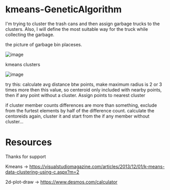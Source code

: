 # kmeans-GeneticAlgorithm
I'm trying to cluster the trash cans and then assign garbage trucks to the clusters. Also, I will define the most suitable way for the truck while collecting the garbage.


the picture of garbage bin placeses.

![image](https://user-images.githubusercontent.com/63093864/148657542-99beab10-5ea6-4e0d-ad27-fea5f2854d27.png)

kmeans clusters

![image](https://user-images.githubusercontent.com/63093864/148657641-57a18e46-eaa9-4080-8a00-bddd3c1781bb.png)


try this: calculate avg distance btw points, make maximum radius is 2 or 3 times more then this value, so centeroid only included with nearby points, then if any point without a cluster. Assign points to nearest cluster

if cluster member counts differences are more than something, exclude from the furtest elements by half of the difference count. calculate the centoreids again, cluster it and start from the if any member without cluster...



# Resources
Thanks for support

Kmeans -> https://visualstudiomagazine.com/articles/2013/12/01/k-means-data-clustering-using-c.aspx?m=2

2d-plot-draw -> https://www.desmos.com/calculator

